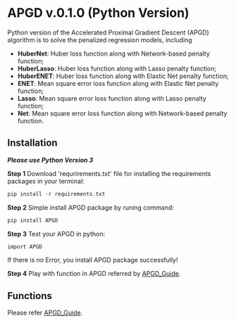 <!-- README.md is generated from README.Rmd. Please edit that file -->

# APGD v.0.1.0 (Python Version)

<!-- badges: start -->

Python version of the Accelerated Proximal Gradient Descent (APGD) algorithm is to solve the penalized regression models, including 

- **HuberNet**: Huber loss function along with Network-based penalty function;
- **HuberLasso**: Huber loss function along with Lasso penalty function;
- **HuberENET**: Huber loss function along with Elastic Net penalty function;
- **ENET**: Mean square error loss function along with Elastic Net penalty function;
- **Lasso**: Mean square error loss function along with Lasso penalty function;
- **Net**: Mean square error loss function along with Network-based penalty function.

## Installation

***Please use Python Version 3***

**Step 1** Download 'requrirements.txt' file for installing the requirements packages in your terminal:

``` r
pip install -r requirements.txt
```

**Step 2** Simple install APGD package by runing command:

``` r
pip install APGD
```

**Step 3** Test your APGD in python:

``` r
import APGD
```

If there is no Error, you install APGD package successfully!

**Step 4** Play with function in APGD referred by [APGD_Guide](https://github.com/tobefuture/APGD/blob/main/Python/APGD_Guide.pdf).



## Functions

Please refer [APGD_Guide](https://github.com/tobefuture/APGD/blob/main/Python/APGD_Guide.pdf).
